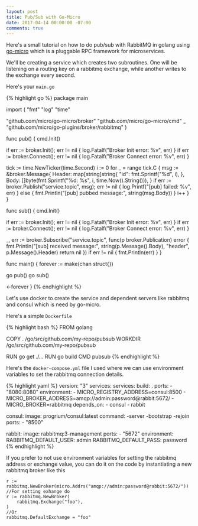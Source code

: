 ```yaml
---
layout: post
title: Pub/Sub with Go-Micro
date: 2017-04-14 00:00:00 -07:00
comments: true
---
```


Here's a small tutorial on how to do pub/sub with RabbitMQ in golang using [go-micro](https://github.com/micro/go-micro) which is a pluggable RPC framework for microservices.

We'll be creating a service which creates two subroutines. One will be listening on a routing key on a rabbitmq exchange, while another writes to the exchange every second.

Here's your `main.go`

{% highlight go %}
package main

import (
  "fmt"
  "log"
  "time"

  "github.com/micro/go-micro/broker"
  "github.com/micro/go-micro/cmd"
  _ "github.com/micro/go-plugins/broker/rabbitmq"
)

func pub() {
  cmd.Init()

  if err := broker.Init(); err != nil {
    log.Fatalf("Broker Init error: %v", err)
  }
  if err := broker.Connect(); err != nil {
    log.Fatalf("Broker Connect error: %v", err)
  }

  tick := time.NewTicker(time.Second)
  i := 0
  for _ = range tick.C {
    msg := &broker.Message{
      Header: map[string]string{
        "id": fmt.Sprintf("%d", i),
      },
      Body: []byte(fmt.Sprintf("%d: %s", i, time.Now().String())),
    }
    if err := broker.Publish("service.topic", msg); err != nil {
      log.Printf("[pub] failed: %v", err)
    } else {
      fmt.Println("[pub] pubbed message:", string(msg.Body))
    }
    i++
  }
}

func sub() {
  cmd.Init()

  if err := broker.Init(); err != nil {
    log.Fatalf("Broker Init error: %v", err)
  }
  if err := broker.Connect(); err != nil {
    log.Fatalf("Broker Connect error: %v", err)
  }

  _, err := broker.Subscribe("service.topic", func(p broker.Publication) error {
    fmt.Println("[sub] received message:", string(p.Message().Body), "header", p.Message().Header)
    return nil
  })
  if err != nil {
    fmt.Println(err)
  }
}

func main() {
  forever := make(chan struct{})

  go pub()
  go sub()

  <-forever
}
{% endhighlight %}

Let's use docker to create the service and dependent servers like rabbitmq and consul which is need by go-micro.

Here's a simple `Dockerfile`

{% highlight bash %}
FROM golang

COPY . /go/src/github.com/my-repo/pubsub
WORKDIR /go/src/github.com/my-repo/pubsub

RUN go get ./...
RUN go build
CMD pubsub
{% endhighlight %}

Here's the `docker-compose.yml` file I used where we can use environment variables to set the rabbitmq connection details.

{% highlight yaml %}
version: "3"
services:
  services:
    build: .
    ports:
      - "8080:8080"
    environment:
      - MICRO_REGISTRY_ADDRESS=consul:8500
      - MICRO_BROKER_ADDRESS=amqp://admin:password@rabbit:5672/
      - MICRO_BROKER=rabbitmq
    depends_on:
      - consul
      - rabbit

  consul:
    image: progrium/consul:latest
    command: -server -bootstrap -rejoin
    ports:
      - "8500"

  rabbit:
    image: rabbitmq:3-management
    ports:
      - "5672"
    environment:
      RABBITMQ_DEFAULT_USER: admin
      RABBITMQ_DEFAULT_PASS: password
{% endhighlight %}

If you prefer to not use environment variables for setting the rabbitmq address or exchange value, you can do it on the code by instantiating a new rabbitmq broker like this

```
r := rabbitmq.NewBroker(micro.Addrs("amqp://admin:password@rabbit:5672/"))
//For setting exhange do
r := rabbitmq.NewBroker(
    rabbitmq.Exchange("foo"),
)
//Or
rabbitmq.DefaultExchange = "foo"
```
